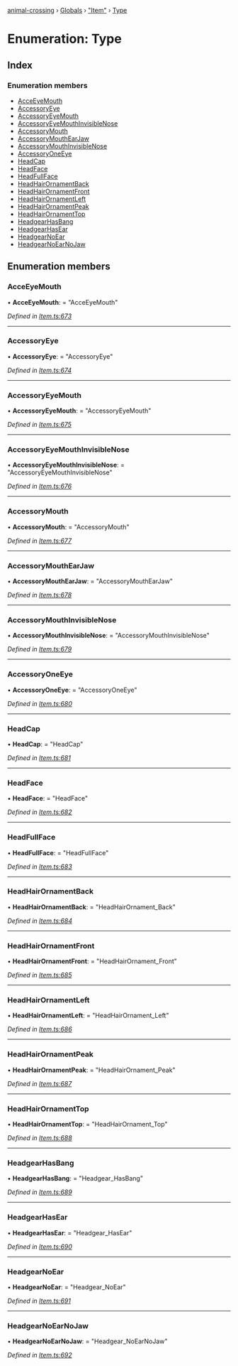 [animal-crossing](../README.md) › [Globals](../globals.md) › ["Item"](../modules/_item_.md) › [Type](_item_.type.md)

# Enumeration: Type

## Index

### Enumeration members

* [AcceEyeMouth](_item_.type.md#acceeyemouth)
* [AccessoryEye](_item_.type.md#accessoryeye)
* [AccessoryEyeMouth](_item_.type.md#accessoryeyemouth)
* [AccessoryEyeMouthInvisibleNose](_item_.type.md#accessoryeyemouthinvisiblenose)
* [AccessoryMouth](_item_.type.md#accessorymouth)
* [AccessoryMouthEarJaw](_item_.type.md#accessorymouthearjaw)
* [AccessoryMouthInvisibleNose](_item_.type.md#accessorymouthinvisiblenose)
* [AccessoryOneEye](_item_.type.md#accessoryoneeye)
* [HeadCap](_item_.type.md#headcap)
* [HeadFace](_item_.type.md#headface)
* [HeadFullFace](_item_.type.md#headfullface)
* [HeadHairOrnamentBack](_item_.type.md#headhairornamentback)
* [HeadHairOrnamentFront](_item_.type.md#headhairornamentfront)
* [HeadHairOrnamentLeft](_item_.type.md#headhairornamentleft)
* [HeadHairOrnamentPeak](_item_.type.md#headhairornamentpeak)
* [HeadHairOrnamentTop](_item_.type.md#headhairornamenttop)
* [HeadgearHasBang](_item_.type.md#headgearhasbang)
* [HeadgearHasEar](_item_.type.md#headgearhasear)
* [HeadgearNoEar](_item_.type.md#headgearnoear)
* [HeadgearNoEarNoJaw](_item_.type.md#headgearnoearnojaw)

## Enumeration members

###  AcceEyeMouth

• **AcceEyeMouth**: = "AcceEyeMouth"

*Defined in [Item.ts:673](https://github.com/Norviah/animal-crossing/blob/caec6ad/module/types/Item.ts#L673)*

___

###  AccessoryEye

• **AccessoryEye**: = "AccessoryEye"

*Defined in [Item.ts:674](https://github.com/Norviah/animal-crossing/blob/caec6ad/module/types/Item.ts#L674)*

___

###  AccessoryEyeMouth

• **AccessoryEyeMouth**: = "AccessoryEyeMouth"

*Defined in [Item.ts:675](https://github.com/Norviah/animal-crossing/blob/caec6ad/module/types/Item.ts#L675)*

___

###  AccessoryEyeMouthInvisibleNose

• **AccessoryEyeMouthInvisibleNose**: = "AccessoryEyeMouthInvisibleNose"

*Defined in [Item.ts:676](https://github.com/Norviah/animal-crossing/blob/caec6ad/module/types/Item.ts#L676)*

___

###  AccessoryMouth

• **AccessoryMouth**: = "AccessoryMouth"

*Defined in [Item.ts:677](https://github.com/Norviah/animal-crossing/blob/caec6ad/module/types/Item.ts#L677)*

___

###  AccessoryMouthEarJaw

• **AccessoryMouthEarJaw**: = "AccessoryMouthEarJaw"

*Defined in [Item.ts:678](https://github.com/Norviah/animal-crossing/blob/caec6ad/module/types/Item.ts#L678)*

___

###  AccessoryMouthInvisibleNose

• **AccessoryMouthInvisibleNose**: = "AccessoryMouthInvisibleNose"

*Defined in [Item.ts:679](https://github.com/Norviah/animal-crossing/blob/caec6ad/module/types/Item.ts#L679)*

___

###  AccessoryOneEye

• **AccessoryOneEye**: = "AccessoryOneEye"

*Defined in [Item.ts:680](https://github.com/Norviah/animal-crossing/blob/caec6ad/module/types/Item.ts#L680)*

___

###  HeadCap

• **HeadCap**: = "HeadCap"

*Defined in [Item.ts:681](https://github.com/Norviah/animal-crossing/blob/caec6ad/module/types/Item.ts#L681)*

___

###  HeadFace

• **HeadFace**: = "HeadFace"

*Defined in [Item.ts:682](https://github.com/Norviah/animal-crossing/blob/caec6ad/module/types/Item.ts#L682)*

___

###  HeadFullFace

• **HeadFullFace**: = "HeadFullFace"

*Defined in [Item.ts:683](https://github.com/Norviah/animal-crossing/blob/caec6ad/module/types/Item.ts#L683)*

___

###  HeadHairOrnamentBack

• **HeadHairOrnamentBack**: = "HeadHairOrnament_Back"

*Defined in [Item.ts:684](https://github.com/Norviah/animal-crossing/blob/caec6ad/module/types/Item.ts#L684)*

___

###  HeadHairOrnamentFront

• **HeadHairOrnamentFront**: = "HeadHairOrnament_Front"

*Defined in [Item.ts:685](https://github.com/Norviah/animal-crossing/blob/caec6ad/module/types/Item.ts#L685)*

___

###  HeadHairOrnamentLeft

• **HeadHairOrnamentLeft**: = "HeadHairOrnament_Left"

*Defined in [Item.ts:686](https://github.com/Norviah/animal-crossing/blob/caec6ad/module/types/Item.ts#L686)*

___

###  HeadHairOrnamentPeak

• **HeadHairOrnamentPeak**: = "HeadHairOrnament_Peak"

*Defined in [Item.ts:687](https://github.com/Norviah/animal-crossing/blob/caec6ad/module/types/Item.ts#L687)*

___

###  HeadHairOrnamentTop

• **HeadHairOrnamentTop**: = "HeadHairOrnament_Top"

*Defined in [Item.ts:688](https://github.com/Norviah/animal-crossing/blob/caec6ad/module/types/Item.ts#L688)*

___

###  HeadgearHasBang

• **HeadgearHasBang**: = "Headgear_HasBang"

*Defined in [Item.ts:689](https://github.com/Norviah/animal-crossing/blob/caec6ad/module/types/Item.ts#L689)*

___

###  HeadgearHasEar

• **HeadgearHasEar**: = "Headgear_HasEar"

*Defined in [Item.ts:690](https://github.com/Norviah/animal-crossing/blob/caec6ad/module/types/Item.ts#L690)*

___

###  HeadgearNoEar

• **HeadgearNoEar**: = "Headgear_NoEar"

*Defined in [Item.ts:691](https://github.com/Norviah/animal-crossing/blob/caec6ad/module/types/Item.ts#L691)*

___

###  HeadgearNoEarNoJaw

• **HeadgearNoEarNoJaw**: = "Headgear_NoEarNoJaw"

*Defined in [Item.ts:692](https://github.com/Norviah/animal-crossing/blob/caec6ad/module/types/Item.ts#L692)*
